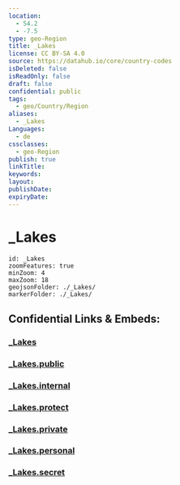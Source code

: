 ```yaml
---
location:
  - 54.2
  - -7.5
type: geo-Region
title: _Lakes
license: CC BY-SA 4.0
source: https://datahub.io/core/country-codes
isDeleted: false
isReadOnly: false
draft: false
confidential: public
tags:
  - geo/Country/Region
aliases:
  - _Lakes
Languages:
  - de
cssclasses:
  - geo-Region
publish: true
linkTitle:
keywords:
layout:
publishDate:
expiryDate:
---
```


# _Lakes

```leaflet
id: _Lakes
zoomFeatures: true 
minZoom: 4 
maxZoom: 18
geojsonFolder: ./_Lakes/
markerFolder: ./_Lakes/
```


## Confidential Links & Embeds: 

### [_Lakes](/_Standards/Earth/Continent/Europe/Europe~North/UK/Ireland~North/counties~Ireland~North/Fermanagh_and_Omagh/cities~FermanaghandOmagh/Fermanagh/_Lakes.md) 

### [_Lakes.public](/_public/Earth/Continent/Europe/Europe~North/UK/Ireland~North/counties~Ireland~North/Fermanagh_and_Omagh/cities~FermanaghandOmagh/Fermanagh/_Lakes.public.md) 

### [_Lakes.internal](/_internal/Earth/Continent/Europe/Europe~North/UK/Ireland~North/counties~Ireland~North/Fermanagh_and_Omagh/cities~FermanaghandOmagh/Fermanagh/_Lakes.internal.md) 

### [_Lakes.protect](/_protect/Earth/Continent/Europe/Europe~North/UK/Ireland~North/counties~Ireland~North/Fermanagh_and_Omagh/cities~FermanaghandOmagh/Fermanagh/_Lakes.protect.md) 

### [_Lakes.private](/_private/Earth/Continent/Europe/Europe~North/UK/Ireland~North/counties~Ireland~North/Fermanagh_and_Omagh/cities~FermanaghandOmagh/Fermanagh/_Lakes.private.md) 

### [_Lakes.personal](/_personal/Earth/Continent/Europe/Europe~North/UK/Ireland~North/counties~Ireland~North/Fermanagh_and_Omagh/cities~FermanaghandOmagh/Fermanagh/_Lakes.personal.md) 

### [_Lakes.secret](/_secret/Earth/Continent/Europe/Europe~North/UK/Ireland~North/counties~Ireland~North/Fermanagh_and_Omagh/cities~FermanaghandOmagh/Fermanagh/_Lakes.secret.md)

